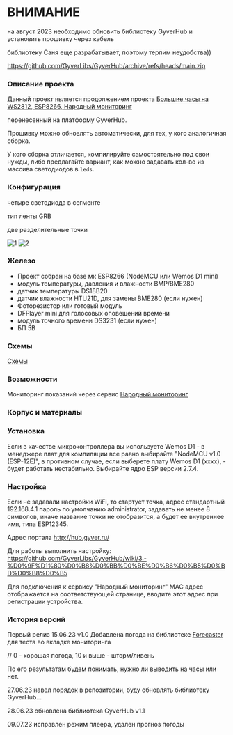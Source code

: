 # ВНИМАНИЕ 
на август 2023 необходимо обновить библиотеку GyverHub и установить прошивку через кабель

библиотеку Саня еще разрабатывает, поэтому терпим неудобства))

https://github.com/GyverLibs/GyverHub/archive/refs/heads/main.zip

### Описание проекта

Данный проект является продолжением проекта [Большие часы на WS2812, ESP8266, Народный мониторинг](https://community.alexgyver.ru/threads/bolshie-chasy-na-ws2812-esp8266-narodnyj-monitoring.5067/)

перенесенный на платформу GyverHub.

Прошивку можно обновлять автоматически, для тех, у кого аналогичная сборка.

У кого сборка отличается, компилируйте самостоятельно под свои нужды, либо предлагайте вариант, как можно задавать кол-во из массива светодиодов в `leds`.

### Конфигурация

четыре светодиода в сегменте

тип ленты GRB

две разделительные точки

![1](https://github.com/Serega88kos/Clock_ESP8266_WS2812_IOT/assets/57561983/47c1f3bc-1c69-47b9-8833-9de04428b040)
![2](https://github.com/Serega88kos/Clock_ESP8266_WS2812_IOT/assets/57561983/0b145928-88a9-4b65-932c-ddcf5330594d)

### Железо

* Проект собран на базе мк ESP8266 (NodeMCU или Wemos D1 mini)
* модуль температуры, давления и влажности BMP/BME280
* датчик температуры DS18B20
* датчик влажности HTU21D, для замены BME280 (если нужен)
* Фоторезистор или готовый модуль
* DFPlayer mini для голосовых оповещений времени
* модуль точного времени DS3231 (если нужен)
* БП 5В

### Схемы

[Схемы](https://github.com/Serega88kos/BigClock/tree/main/schemes)

### Возможности

Мониторинг показаний через сервис [Народный мониторинг](https://narodmon.ru/?invite=asm)

### Корпус и материалы

### Установка

Если в качестве микроконтроллера вы используете Wemos D1 - в менеджере плат для компиляции все равно выбирайте "NodeMCU v1.0 (ESP-12E)", в противном случае, если выберете плату Wemos D1 (xxxx), - будет работать нестабильно.
Выбирайте ядро ESP версии 2.7.4.

### Настройка

Если не задавали настройки WiFi, то стартует точка, адрес стандартный 192.168.4.1 пароль по умолчанию administrator, задавать не менее 8 символов, иначе название точки не отобразится, а будет ее внутреннее имя, типа ESP12345.

Адрес портала http://hub.gyver.ru/

Для работы выполнить настройку:
https://github.com/GyverLibs/GyverHub/wiki/3.-%D0%9F%D1%80%D0%B8%D0%BB%D0%BE%D0%B6%D0%B5%D0%BD%D0%B8%D0%B5

Для подключения к сервису "Народный мониторинг" MAC адрес отображается на соответствующей странице, вводите этот адрес при регистрации устройства.

### История версий

Первый релиз 15.06.23 v1.0
Добавлена погода на библиотеке [Forecaster](https://github.com/GyverLibs/Forecaster) для теста во вкладке мониторинга 

// 0 - хорошая погода, 10 и выше - шторм/ливень

По его результатам будем понимать, нужно ли выводить на часы или нет.

27.06.23 навел порядок в репозитории, буду обновлять библиотеку GyverHub...

28.06.23 обновлена библиотека GyverHub v1.1

09.07.23 исправлен режим плеера, удален прогноз погоды


